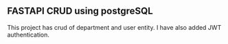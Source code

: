 ## FASTAPI CRUD using postgreSQL

This project has crud of department and user entity. I have also added JWT authentication.
